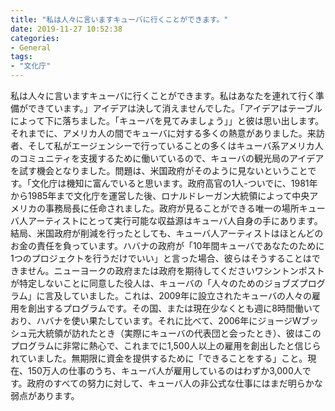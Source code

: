 ```yaml
---
title: "私は人々に言いますキューバに行くことができます。"
date: 2019-11-27 10:52:38
categories:
- General
tags:
- "文化庁"
---
```


私は人々に言いますキューバに行くことができます。私はあなたを連れて行く準備ができています。」アイデアは決して消えませんでした。「アイデアはテーブルによって下に落ちました。「キューバを見てみましょう」」と彼は思い出します。それまでに、アメリカ人の間でキューバに対する多くの熱意がありました。来訪者、そして私がエージェンシーで行っていることの多くはキューバ系アメリカ人のコミュニティを支援するために働いているので、キューバの観光局のアイデアを試す機会となりました。問題は、米国政府がそのように見ないということです。「文化庁は機知に富んでいると思います。政府高官の1人-ついでに、1981年から1985年まで文化庁を運営した後、ロナルドレーガン大統領によって中央アメリカの事務局長に任命されました。政府が見ることができる唯一の場所キューバ人アーティストにとって実行可能な収益源はキューバ人自身の手にあります。結局、米国政府が削減を行ったとしても、キューバ人アーティストはほとんどのお金の責任を負っています。ハバナの政府が「10年間キューバであなたのために1つのプロジェクトを行うだけでいい」と言った場合、彼らはそうすることはできません。ニューヨークの政府または政府を期待してくださいワシントンポストが特定しないことに同意した役人は、キューバの「人々のためのジョブズプログラム」に言及していました。これは、2009年に設立されたキューバの人々の雇用を創出するプログラムです。その国、または現在少なくとも週に8時間働いており、ハバナを使い果たしています。それに比べて、2006年にジョージWブッシュ元大統領が訪れたとき（実際にキューバの代表団と会ったとき）、彼はこのプログラムに非常に熱心で、これまでに1,500人以上の雇用を創出したと信じられていました。無期限に資金を提供するために「できることをする」こと。現在、150万人の仕事のうち、キューバ人が雇用しているのはわずか3,000人です。政府のすべての努力に対して、キューバ人の非公式な仕事にはまだ明らかな弱点があります。
